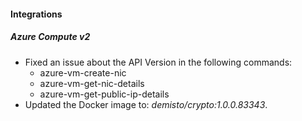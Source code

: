 
#### Integrations

##### Azure Compute v2

- Fixed an issue about the API Version in the following commands:
  - azure-vm-create-nic
  - azure-vm-get-nic-details
  - azure-vm-get-public-ip-details
- Updated the Docker image to: *demisto/crypto:1.0.0.83343*.
